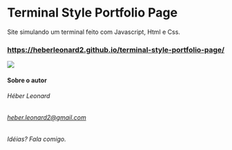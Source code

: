 # Terminal Style Portfolio Page

Site simulando um terminal feito com Javascript, Html e Css.
### https://heberleonard2.github.io/terminal-style-portfolio-page/

![](https://user-images.githubusercontent.com/51919658/86963051-477f2400-c13a-11ea-9d34-22885d426c10.gif)

#### Sobre o autor
###### Héber Leonard
###### heber.leonard2@gmail.com
###### Idéias? Fala comigo.

